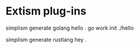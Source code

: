 # Extism plug-ins

simplism generate golang hello .
go work init ./hello

simplism generate rustlang hey .
